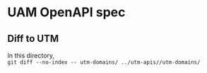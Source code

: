 # UAM OpenAPI spec  

## Diff to UTM

  In this directory,  
  ` git diff --no-index -- utm-domains/ ../utm-apis//utm-domains/ `
